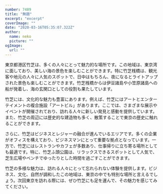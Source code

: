 ```yaml
---
number: 7489
title: "無題"
excerpt: "excerpt"
coverImage: ""
date: "2020-03-16T05:35:07.322Z"
author:
  name: neko
  picture: ""
ogImage:
  url: ""
---
```


東京都港区竹芝は、多くの人々にとって魅力的な場所です。この地域は、東京湾に面しており、美しい海の景色を楽しむことができます。特に竹芝桟橋は、観光客や地元の人々に人気のスポットで、日中はもちろん、夜になるとライトアップされた景色も楽しむことができます。竹芝桟橋からは伊豆諸島や小笠原諸島への船が発着し、海の玄関口としての役割も果たしています。

竹芝には、文化的な魅力も豊富にあります。例えば、竹芝にはアートとエンターテイメントの複合施設「アートビル」があります。ここでは、さまざまな展示やイベントが開催されており、訪れる人々に新しい発見と感動を提供しています。また、竹芝の周辺には歴史的な建造物も多く、散策することで東京の歴史に触れることができます。

さらに、竹芝はビジネスとレジャーの融合が進んでいるエリアです。多くの企業がオフィスを構えており、ビジネスマンにとって重要な拠点となっています。一方で、竹芝にはレストランやカフェが多数あり、仕事帰りに立ち寄る場所としても最適です。特に、竹芝ふ頭公園は、リラックスできるスポットとして人気で、芝生広場やベンチでゆったりとした時間を過ごすことができます。

竹芝の多様な魅力は、訪れる人々にとって忘れられない体験を提供します。ビジネス、文化、自然が調和したこの地域は、東京の中でも特別な場所と言えるでしょう。次回東京を訪れる際には、ぜひ竹芝にも足を運んで、その魅力を感じてみてください。
